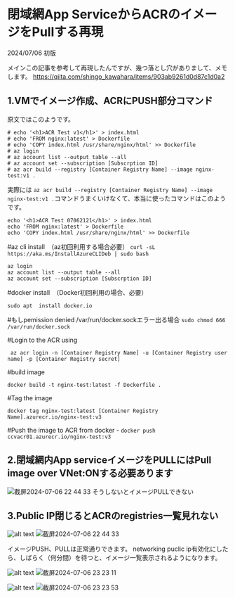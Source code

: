 # 閉域網App ServiceからACRのイメージをPullする再現
2024/07/06 初版

メインこの記事を参考して再現したんですが、幾つ落とし穴がありまして、メモします。
https://qiita.com/shingo_kawahara/items/903ab9261d0d87c1d0a2
## 1.VMでイメージ作成、ACRにPUSH部分コマンド
原文ではこのようです。
```
# echo '<h1>ACR Test v1</h1>' > index.html
# echo 'FROM nginx:latest' > Dockerfile
# echo 'COPY index.html /usr/share/nginx/html' >> Dockerfile
# az login
# az account list --output table --all
# az account set --subscription [Subscrption ID]
# az acr build --registry [Container Registry Name] --image nginx-test:v1 .
```
実際には
`az acr build --registry [Container Registry Name] --image nginx-test:v1 .`コマンドうまくいけなくて、本当に使ったコマンドはこのようです。
```
echo '<h1>ACR Test 07062121</h1>' > index.html
echo 'FROM nginx:latest' > Dockerfile
echo 'COPY index.html /usr/share/nginx/html' >> Dockerfile
```
#az cli install　（az初回利用する場合必要）
`
curl -sL https://aka.ms/InstallAzureCLIDeb | sudo bash
`
```
az login
az account list --output table --all
az account set --subscription [Subscrption ID]
```
#docker install　（Docker初回利用の場合、必要）

```sudo apt  install docker.io```

#もしpemission denied /var/run/docker.sockエラー出る場合
`sudo chmod 666 /var/run/docker.sock`

#Login to the ACR using 

`
az acr login -n [Container Registry Name] -u [Container Registry user name] -p [Container Registry secret]`

#build image

`docker build -t nginx-test:latest -f Dockerfile .`

#Tag the image 

`docker tag nginx-test:latest [Container Registry Name].azurecr.io/nginx-test:v3`

#Push the image to ACR from docker - 
`
docker push ccvacr01.azurecr.io/nginx-test:v3
`

## 2.閉域網内App serviceイメージをPULLにはPull image over VNet:ONする必要あります
![截屏2024-07-06 22 44 33](https://github.com/chloechloe/terraform-learn/assets/8857472/46e7a2a7-c5ce-446e-b7d8-15d149764fa9)
そうしないとイメージPULLできない

## 3.Public IP閉じるとACRのregistries一覧見れない
![alt text](<截屏2024-07-06 23.18.37_副本.jpg>)
![截屏2024-07-06 22 44 33](https://github.com/chloechloe/terraform-learn/assets/8857472/32adeaf6-e842-48ca-af69-8bddaa6048fc)

イメージPUSH、PULLは正常通りできます。
networking puclic ip有効化にしたら、しばらく（何分間）を待つと、イメージ一覧表示されるようになります。

![alt text](image.png)
![截屏2024-07-06 23 23 11](https://github.com/chloechloe/terraform-learn/assets/8857472/3fff7c8e-0517-457b-b9a7-7aec34355bbd)

![alt text](image-1.png)
![截屏2024-07-06 23 23 53](https://github.com/chloechloe/terraform-learn/assets/8857472/f8af3eab-95a1-4221-96fc-408eaba77cf9)
